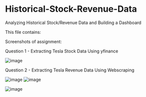 # Historical-Stock-Revenue-Data
Analyzing Historical Stock/Revenue Data and Building a Dashboard

This file contains:

Screenshots of assignment:

Question 1 - Extracting Tesla Stock Data Using yfinance

![image](https://user-images.githubusercontent.com/128512405/232255004-f8c6392d-65bb-40bb-b246-386aba98e84b.png)

Question 2 - Extracting Tesla Revenue Data Using Webscraping

![image](https://user-images.githubusercontent.com/128512405/232255058-938d937c-c529-4d92-8eda-f281a6425c7d.png)
![image](https://user-images.githubusercontent.com/128512405/232255074-983b7096-96b0-4e4c-af1b-7dcce2af3c9d.png)

![image](https://user-images.githubusercontent.com/128512405/232255140-f50a0f38-1168-49ab-95a9-581683f70908.png)




